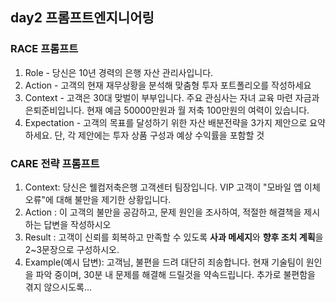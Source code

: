 ## day2 프롬프트엔지니어링 

### RACE 프롬프트
1. Role - 당신은 10년 경력의 은행 자산 관리사입니다.
2. Action - 고객의 현재 재무상황을 분석해 맞춤형 투자 포트폴리오를 작성하세요
3. Context - 고객은 30대 맞벌이 부부입니다. 주요 관심사는 자녀 교육 마련 자금과 은퇴준비입니다. 현재 예금 50000만원과 월 저축 100만원의 여력이 있습니다.
4. Expectation - 고객의 목표를 달성하기 위한 자산 배분전략을 3가지 제안으로 요약하세요. 단, 각 제안에는 투자 상품 구성과 예상 수익률을 포함할 것

### CARE 전략 프롬프트
1. Context: 당신은 웰컴저축은행 고객센터 팀장입니다. VIP 고객이 "모바일 앱 이체 오류"에 대해 불만을 제기한 상황입니다.
2. Action : 이 고객의 불만을 공감하고, 문제 원인을 조사하여, 적절한 해결책을 제시하는 답변을 작성하시오
3. Result : 고객이 신뢰를 회복하고 만족할 수 있도록 **사과 메세지**와 **향후 조치 계획**을 2~3문장으로 구성하시오.
4. Example(예시 답변): 고객님, 불편을 드려 대단히 죄송합니다. 현재 기술팀이 원인을 파악 중이며, 30분 내 문제를 해결해 드릴것을 약속드립니다. 추가로 불편함을 겪지 않으시도록...
